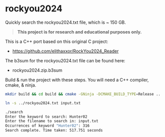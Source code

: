 # rockyou2024
Quickly search the rockyou2024.txt file, which is ~ 150 GB.

> **This project is for research and educational purposes only.**
> 
This is a C++ port based on this original C project:
- https://github.com/elithaxxor/RockYou2024_Reader

The b3sum for the rockyou2024.txt file can be found here:
- rockyou2024.zip.b3sum

Build & run the project with these steps.  You will need a C++ compiler, cmake, & ninja.

```bash
mkdir build && cd build && cmake -GNinja -DCMAKE_BUILD_TYPE=Release .. && ninja

ln -s ../rockyou2024.txt input.txt

./search
Enter the keyword to search: Hunter02
Enter the filename to search in: input.txt
Occurrences of keyword "Hunter02": 316
Search complete. Time taken: 517.751 seconds
```